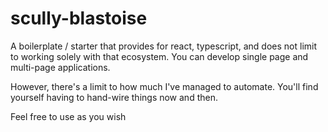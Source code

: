 # scully-blastoise

A boilerplate / starter that provides for react, typescript, and does not limit to working solely with that ecosystem.
You can develop single page and multi-page applications.

However, there's a limit to how much I've managed to automate. You'll find yourself having to hand-wire things now and then.

Feel free to use as you wish